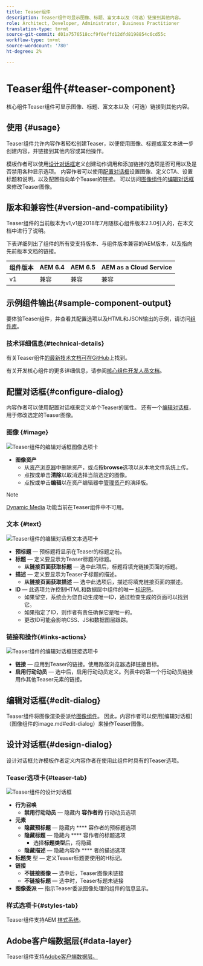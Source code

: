 ```yaml
---
title: Teaser组件
description: Teaser组件可显示图像、标题、富文本以及（可选）链接到其他内容。
role: Architect, Developer, Administrator, Business Practitioner
translation-type: tm+mt
source-git-commit: d01a7576518ccf9f0effd12dfd8198854c6cd55c
workflow-type: tm+mt
source-wordcount: '780'
ht-degree: 2%

---
```



# Teaser组件{#teaser-component}

核心组件Teaser组件可显示图像、标题、富文本以及（可选）链接到其他内容。

## 使用 {#usage}

Teaser组件允许内容作者轻松创建Teaser，以便使用图像、标题或富文本进一步创建内容，并链接到其他内容或其他操作。

模板作者可以使用[设计对话框](#design-dialog)定义创建动作调用和添加链接的选项是否可用以及是否禁用各种显示选项。 内容作者可以使用[配置对话框](#configure-dialog)设置图像、定义CTA、设置标题和说明，以及配置指向单个Teaser的链接。 可以访问[图像组件](image.md)的[编辑对话框](image.md#edit-dialog)来修改Teaser图像。

## 版本和兼容性{#version-and-compatibility}

Teaser组件的当前版本为v1,v1是2018年7月随核心组件版本2.1.0引入的，在本文档中进行了说明。

下表详细列出了组件的所有受支持版本、与组件版本兼容的AEM版本，以及指向先前版本文档的链接。

| 组件版本 | AEM 6.4 | AEM 6.5 | AEM as a Cloud Service |
|---|---|---|---|
| v1 | 兼容 | 兼容 | 兼容 |

## 示例组件输出{#sample-component-output}

要体验Teaser组件，并查看其配置选项以及HTML和JSON输出的示例，请访问[组件库](https://adobe.com/go/aem_cmp_library_teaser)。

### 技术详细信息{#technical-details}

有关Teaser组件[的最新技术文档可在GitHub](https://adobe.com/go/aem_cmp_tech_teaser_v1)上找到。

有关开发核心组件的更多详细信息，请参阅[核心组件开发人员文档](/help/developing/overview.md)。

## 配置对话框{#configure-dialog}

内容作者可以使用配置对话框来定义单个Teaser的属性。 还有一个[编辑对话框](#edit-dialog)，用于修改选定的Teaser图像。

### 图像 {#image}

![Teaser组件的编辑对话框图像选项卡](/help/assets/teaser-edit-image.png)

* **图像资产**
   * 从[资产浏览器](https://docs.adobe.com/content/help/en/experience-manager-cloud-service/sites/authoring/fundamentals/environment-tools.html)中删除资产，或点按&#x200B;**browse**&#x200B;选项以从本地文件系统上传。
   * 点按或单击&#x200B;**清除**&#x200B;以取消选择当前选定的图像。
   * 点按或单击&#x200B;**编辑**&#x200B;以在资产编辑器中[管理资产](https://docs.adobe.com/content/help/en/experience-manager-cloud-service/assets/manage/manage-digital-assets.html)的演绎版。

>[!NOTE]
>
>[Dynamic Media](image.md#dynamic-media) 功能当前在Teaser组件中不可用。

### 文本 {#text}

![Teaser组件的编辑对话框文本选项卡](/help/assets/teaser-edit-text.png)

* **预标题**  — 预标题将显示在Teaser的标题之前。
* **标题**  — 定义要显示为Teaser标题的标题。
   * **从链接页面获取标题**  — 选中此项后，标题将填充链接页面的标题。
* **描述**  — 定义要显示为Teaser子标题的描述。
   * **从链接页面获取描述**  — 选中此选项后，描述将填充链接页面的描述。
* **ID**  — 此选项允许控制HTML和数据层中组件的唯一 [标识符](/help/developing/data-layer/overview.md)。
   * 如果留空，系统会为您自动生成唯一ID，通过检查生成的页面可以找到它。
   * 如果指定了ID，则作者有责任确保它是唯一的。
   * 更改ID可能会影响CSS、JS和数据图层跟踪。

### 链接和操作{#links-actions}

![Teaser组件的编辑对话框链接选项卡](/help/assets/teaser-edit-link.png)

* **链接**  — 应用到Teaser的链接。使用路径浏览器选择链接目标。
* **启用行动动员**  — 选中后，启用行动动员定义。列表中的第一个行动动员链接用作其他Teaser元素的链接。

## 编辑对话框{#edit-dialog}

Teaser组件将图像渲染委派给[图像组件](image.md)。 因此，内容作者可以使用[编辑对话框]（图像组件的image.md#edit-dialog）来操作Teaser图像。

## 设计对话框{#design-dialog}

设计对话框允许模板作者定义内容作者在使用此组件时具有的Teaser选项。

### Teaser选项卡{#teaser-tab}

![Teaser组件的设计对话框](/help/assets/teaser-design.png)

* **行为召唤**
   * **禁用行动动员**  — 隐藏内 **容作者的** 行动动员选项
* **元素**
   * **隐藏预标题**  — 隐藏内 **** 容作者的预标题选项
   * **隐藏标题**  — 隐藏内 **** 容作者的标题选项
      * 选择&#x200B;**标题类型**&#x200B;后，将隐藏
   * **隐藏描述**  — 隐藏内容作 **** 者的描述选项
* **标题类** 型 — 定义Teaser标题要使用的H标记。
* **链接**
   * **不链接图像**  — 选中后，Teaser图像未链接
   * **不链接标题**  — 选中时，Teaser标题未链接
* **图像委派**  — 指示Teaser委派图像处理的组件的信息显示。

### 样式选项卡{#styles-tab}

Teaser组件支持AEM [样式系统](/help/get-started/authoring.md#component-styling)。

## Adobe客户端数据层{#data-layer}

Teaser组件支持[Adobe客户端数据层。](/help/developing/data-layer/overview.md)
